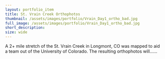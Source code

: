 ```yaml
---
layout: portfolio_item
title: St. Vrain Creek Orthophotos
thumbnail: /assets/images/portfolio/Vrain_Day1_ortho_bad.jpg
full_image: /assets/images/portfolio/Vrain_Day1_ortho_bad.jpg
short_description:
size: wide
---
```


A 2+ mile stretch of the St. Vrain Creek in Longmont, CO was mapped to aid a team out of the University of Colorado. 
The resulting orthophotos will......